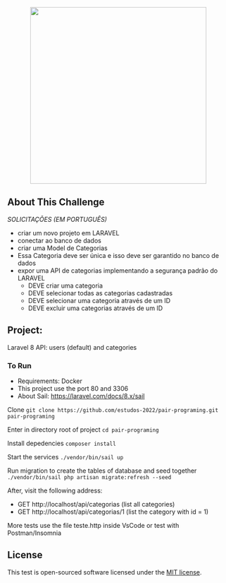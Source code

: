 <p align="center"><a href="https://laravel.com" target="_blank"><img src="https://raw.githubusercontent.com/laravel/art/master/logo-lockup/5%20SVG/2%20CMYK/1%20Full%20Color/laravel-logolockup-cmyk-red.svg" width="400"></a></p>

## About This Challenge

_SOLICITAÇÕES (EM PORTUGUÊS)_

-   criar um novo projeto em LARAVEL
-   conectar ao banco de dados
-   criar uma Model de Categorias
-   Essa Categoria deve ser única e isso deve ser garantido no banco de dados
-   expor uma API de categorias implementando a segurança padrão do LARAVEL
    -   DEVE criar uma categoria
    -   DEVE selecionar todas as categorias cadastradas
    -   DEVE selecionar uma categoria através de um ID
    -   DEVE excluir uma categorias através de um ID

## Project:

Laravel 8 API: users (default) and categories

### To Run

-   Requirements: Docker
-   This project use the port 80 and 3306
-   About Sail: https://laravel.com/docs/8.x/sail

Clone
`git clone https://github.com/estudos-2022/pair-programing.git pair-programing`

Enter in directory root of project
`cd pair-programing`

Install depedencies
`composer install`

Start the services
`./vendor/bin/sail up`

Run migration to create the tables of database and seed together
`./vendor/bin/sail php artisan migrate:refresh --seed`

After, visit the following address:

-   GET http://localhost/api/categorias (list all categories)
-   GET http://localhost/api/categorias/1 (list the category with id = 1)

More tests use the file teste.http inside VsCode or test with Postman/Insomnia

## License

This test is open-sourced software licensed under the [MIT license](https://opensource.org/licenses/MIT).
